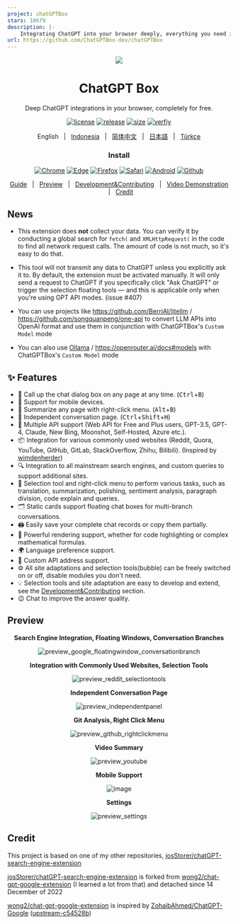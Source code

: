 ```yaml
---
project: chatGPTBox
stars: 10679
description: |-
    Integrating ChatGPT into your browser deeply, everything you need is here
url: https://github.com/ChatGPTBox-dev/chatGPTBox
---
```


<p align="center">
    <img src="./src/logo.png">
</p>

<h1 align="center">ChatGPT Box</h1>

<div align="center">

Deep ChatGPT integrations in your browser, completely for free.

[![license][license-image]][license-url]
[![release][release-image]][release-url]
[![size](https://img.shields.io/badge/minified%20size-390%20kB-blue)][release-url]
[![verfiy][verify-image]][verify-url]

English &nbsp;&nbsp;|&nbsp;&nbsp; [Indonesia](README_IN.md) &nbsp;&nbsp;|&nbsp;&nbsp; [简体中文](README_ZH.md) &nbsp;&nbsp;|&nbsp;&nbsp; [日本語](README_JA.md) &nbsp;&nbsp;|&nbsp;&nbsp; [Türkçe](README_TR.md)

### Install

[![Chrome][Chrome-image]][Chrome-url]
[![Edge][Edge-image]][Edge-url]
[![Firefox][Firefox-image]][Firefox-url]
[![Safari][Safari-image]][Safari-url]
[![Android][Android-image]][Android-url]
[![Github][Github-image]][Github-url]

[Guide](https://github.com/ChatGPTBox-dev/chatGPTBox/wiki/Guide) &nbsp;&nbsp;|&nbsp;&nbsp; [Preview](#Preview) &nbsp;&nbsp;|&nbsp;&nbsp; [Development&Contributing][dev-url] &nbsp;&nbsp;|&nbsp;&nbsp; [Video Demonstration](https://www.youtube.com/watch?v=E1smDxJvTRs) &nbsp;&nbsp;|&nbsp;&nbsp; [Credit](#Credit)

[dev-url]: https://github.com/ChatGPTBox-dev/chatGPTBox/wiki/Development&Contributing

[license-image]: http://img.shields.io/badge/license-MIT-blue.svg

[license-url]: https://github.com/ChatGPTBox-dev/chatGPTBox/blob/master/LICENSE

[release-image]: https://img.shields.io/github/release/ChatGPTBox-dev/chatGPTBox.svg

[release-url]: https://github.com/ChatGPTBox-dev/chatGPTBox/releases/latest

[verify-image]: https://github.com/ChatGPTBox-dev/chatGPTBox/workflows/verify-configs/badge.svg

[verify-url]: https://github.com/ChatGPTBox-dev/chatGPTBox/actions/workflows/verify-configs.yml

[Chrome-image]: https://img.shields.io/badge/-Chrome-brightgreen?logo=google-chrome&logoColor=white

[Chrome-url]: https://chrome.google.com/webstore/detail/chatgptbox/eobbhoofkanlmddnplfhnmkfbnlhpbbo

[Edge-image]: https://img.shields.io/badge/-Edge-blue?logo=microsoft-edge&logoColor=white

[Edge-url]: https://microsoftedge.microsoft.com/addons/detail/fission-chatbox-best/enjmfilpkbbabhgeoadmdpjjpnahkogf

[Firefox-image]: https://img.shields.io/badge/-Firefox-orange?logo=firefox-browser&logoColor=white

[Firefox-url]: https://addons.mozilla.org/firefox/addon/chatgptbox/

[Safari-image]: https://img.shields.io/badge/-Safari-blue?logo=safari&logoColor=white

[Safari-url]: https://apps.apple.com/app/fission-chatbox/id6446611121

[Android-image]: https://img.shields.io/badge/-Android-brightgreen?logo=android&logoColor=white

[Android-url]: https://github.com/ChatGPTBox-dev/chatGPTBox/wiki/Install#install-to-android

[Github-image]: https://img.shields.io/badge/-Github-black?logo=github&logoColor=white

[Github-url]: https://github.com/ChatGPTBox-dev/chatGPTBox/wiki/Install

</div>

## News

- This extension does **not** collect your data. You can verify it by conducting a global search for `fetch(` and `XMLHttpRequest(` in the code to find all network request calls. The amount of code is not much, so it's easy to do that.

- This tool will not transmit any data to ChatGPT unless you explicitly ask it to. By default, the extension must be activated manually. It will only send a request to ChatGPT if you specifically click "Ask ChatGPT" or trigger the selection floating tools — and this is applicable only when you're using GPT API modes. (issue #407)

- You can use projects like https://github.com/BerriAI/litellm / https://github.com/songquanpeng/one-api to convert LLM APIs into OpenAI format and use them in conjunction with ChatGPTBox's `Custom Model` mode

- You can also use [Ollama](https://github.com/ChatGPTBox-dev/chatGPTBox/issues/616#issuecomment-1975186467) / https://openrouter.ai/docs#models with ChatGPTBox's `Custom Model` mode

## ✨ Features

- 🌈 Call up the chat dialog box on any page at any time. (<kbd>Ctrl</kbd>+<kbd>B</kbd>)
- 📱 Support for mobile devices.
- 📓 Summarize any page with right-click menu. (<kbd>Alt</kbd>+<kbd>B</kbd>)
- 📖 Independent conversation page. (<kbd>Ctrl</kbd>+<kbd>Shift</kbd>+<kbd>H</kbd>)
- 🔗 Multiple API support (Web API for Free and Plus users, GPT-3.5, GPT-4, Claude, New Bing, Moonshot, Self-Hosted, Azure etc.).
- 📦 Integration for various commonly used websites (Reddit, Quora, YouTube, GitHub, GitLab, StackOverflow, Zhihu, Bilibili). (Inspired by [wimdenherder](https://github.com/wimdenherder))
- 🔍 Integration to all mainstream search engines, and custom queries to support additional sites.
- 🧰 Selection tool and right-click menu to perform various tasks, such as translation, summarization, polishing,
  sentiment analysis, paragraph division, code explain and queries.
- 🗂️ Static cards support floating chat boxes for multi-branch conversations.
- 🖨️ Easily save your complete chat records or copy them partially.
- 🎨 Powerful rendering support, whether for code highlighting or complex mathematical formulas.
- 🌍 Language preference support.
- 📝 Custom API address support.
- ⚙️ All site adaptations and selection tools(bubble) can be freely switched on or off, disable modules you don't need.
- 💡 Selection tools and site adaptation are easy to develop and extend, see the [Development&Contributing][dev-url]
  section.
- 😉 Chat to improve the answer quality.

## Preview

<div align="center">

**Search Engine Integration, Floating Windows, Conversation Branches**

![preview_google_floatingwindow_conversationbranch](screenshots/preview_google_floatingwindow_conversationbranch.jpg)

**Integration with Commonly Used Websites, Selection Tools**

![preview_reddit_selectiontools](screenshots/preview_reddit_selectiontools.jpg)

**Independent Conversation Page**

![preview_independentpanel](screenshots/preview_independentpanel.jpg)

**Git Analysis, Right Click Menu**

![preview_github_rightclickmenu](screenshots/preview_github_rightclickmenu.jpg)

**Video Summary**

![preview_youtube](screenshots/preview_youtube.jpg)

**Mobile Support**

![image](https://user-images.githubusercontent.com/13366013/225529110-9221c8ce-ad41-423e-b6ec-097981e74b66.png)

**Settings**

![preview_settings](screenshots/preview_settings.jpg)

</div>

## Credit

This project is based on one of my other repositories, [josStorer/chatGPT-search-engine-extension](https://github.com/josStorer/chatGPT-search-engine-extension)

[josStorer/chatGPT-search-engine-extension](https://github.com/josStorer/chatGPT-search-engine-extension) is forked
from [wong2/chat-gpt-google-extension](https://github.com/wong2/chat-gpt-google-extension) (I learned a lot from that)
and detached since 14 December of 2022

[wong2/chat-gpt-google-extension](https://github.com/wong2/chat-gpt-google-extension) is inspired
by [ZohaibAhmed/ChatGPT-Google](https://github.com/ZohaibAhmed/ChatGPT-Google) ([upstream-c54528b](https://github.com/wong2/chatgpt-google-extension/commit/c54528b0e13058ab78bfb433c92603db017d1b6b))

